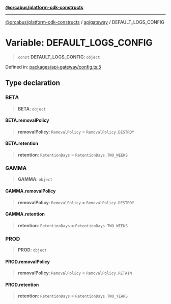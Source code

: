 [**@orcabus/platform-cdk-constructs**](../../../../README.md)

***

[@orcabus/platform-cdk-constructs](../../../../README.md) / [apigateway](../README.md) / DEFAULT\_LOGS\_CONFIG

# Variable: DEFAULT\_LOGS\_CONFIG

> `const` **DEFAULT\_LOGS\_CONFIG**: `object`

Defined in: [packages/api-gateway/config.ts:5](https://github.com/OrcaBus/platform-cdk-constructs/blob/eb710b2f105d22a64c8abea3b2245773c2378377/packages/api-gateway/config.ts#L5)

## Type declaration

### BETA

> **BETA**: `object`

#### BETA.removalPolicy

> **removalPolicy**: `RemovalPolicy` = `RemovalPolicy.DESTROY`

#### BETA.retention

> **retention**: `RetentionDays` = `RetentionDays.TWO_WEEKS`

### GAMMA

> **GAMMA**: `object`

#### GAMMA.removalPolicy

> **removalPolicy**: `RemovalPolicy` = `RemovalPolicy.DESTROY`

#### GAMMA.retention

> **retention**: `RetentionDays` = `RetentionDays.TWO_WEEKS`

### PROD

> **PROD**: `object`

#### PROD.removalPolicy

> **removalPolicy**: `RemovalPolicy` = `RemovalPolicy.RETAIN`

#### PROD.retention

> **retention**: `RetentionDays` = `RetentionDays.TWO_YEARS`
